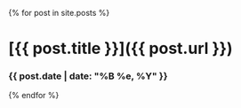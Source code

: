 {% for post in site.posts %}
# [{{ post.title }}]({{ post.url }})
### {{ post.date | date: "%B %e, %Y" }}
{% endfor %}
